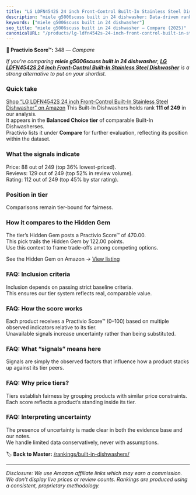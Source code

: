 ```yaml
---
title: "LG LDFN4542S 24 inch Front-Control Built-In Stainless Steel Dishwasher"
description: "miele g5006scuss built in 24 dishwasher: Data-driven ranking using the Practivio Score™. Positioned by quality, value, demand, findability, momentum."
keywords: ["miele g5006scuss built in 24 dishwasher"]
seo_title: "miele g5006scuss built in 24 dishwasher — Compare (2025)"
canonicalURL: "/products/lg-ldfn4542s-24-inch-front-control-built-in-stainless-steel-dishwasher-B0BDMR9745/"
---
```


**🛒 Practivio Score™:** 348 — _Compare_


*If you're comparing **miele g5006scuss built in 24 dishwasher**, **[LG LDFN4542S 24 inch Front-Control Built-In Stainless Steel Dishwasher](https://www.amazon.com/dp/B0BDMR9745?tag=practivio-20)** is a strong alternative to put on your shortlist.*
### Quick take
[Shop “LG LDFN4542S 24 inch Front-Control Built-In Stainless Steel Dishwasher” on Amazon](https://www.amazon.com/dp/B0BDMR9745?tag=practivio-20)
This Built-In Dishwashers holds rank **111 of 249** in our analysis.  
It appears in the **Balanced Choice tier** of comparable Built-In Dishwasherses.  
Practivio lists it under **Compare** for further evaluation, reflecting its position within the dataset.

### What the signals indicate
Price: 88 out of 249 (top 36% lowest-priced).  
Reviews: 129 out of 249 (top 52% in review volume).  
Rating: 112 out of 249 (top 45% by star rating).  

### Position in tier
Comparisons remain tier-bound for fairness.

### How it compares to the Hidden Gem
The tier’s Hidden Gem posts a Practivio Score™ of 470.00.  
This pick trails the Hidden Gem by 122.00 points.  
Use this context to frame trade-offs among competing options.  

See the Hidden Gem on Amazon → [View listing](https://www.amazon.com/dp/B01MQGDIAR?tag=practivio-20)

### FAQ: Inclusion criteria
Inclusion depends on passing strict baseline criteria.  
This ensures our tier system reflects real, comparable value.

### FAQ: How the score works
Each product receives a Practivio Score™ (0–100) based on multiple observed indicators relative to its tier.  
Unavailable signals increase uncertainty rather than being substituted.

### FAQ: What “signals” means here
Signals are simply the observed factors that influence how a product stacks up against its tier peers.

### FAQ: Why price tiers?
Tiers establish fairness by grouping products with similar price constraints.  
Each score reflects a product’s standing inside its tier.

### FAQ: Interpreting uncertainty
The presence of uncertainty is made clear in both the evidence base and our notes.  
We handle limited data conservatively, never with assumptions.

<!-- Missing template for Compare/CompareWithinPriceClass -->


🏷️ **Back to Master:** [/rankings/built-in-dishwashers/](/rankings/built-in-dishwashers/)

---
_Disclosure: We use Amazon affiliate links which may earn a commission. We don’t display live prices or review counts. Rankings are produced using a consistent, proprietary methodology._
